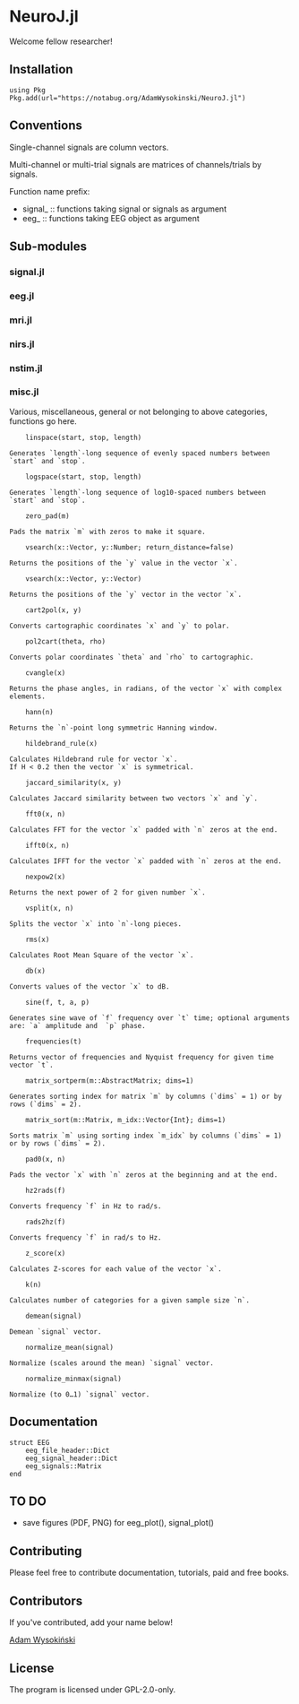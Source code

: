 # NeuroJ.jl

Welcome fellow researcher!

## Installation

```
using Pkg
Pkg.add(url="https://notabug.org/AdamWysokinski/NeuroJ.jl")
```

## Conventions

Single-channel signals are column vectors.

Multi-channel or multi-trial signals are matrices of channels/trials by signals.

Function name prefix:
- signal_  :: functions taking signal or signals as argument
- eeg_     :: functions taking EEG object as argument

## Sub-modules

### signal.jl

### eeg.jl

### mri.jl

### nirs.jl

### nstim.jl

### misc.jl

Various, miscellaneous, general or not belonging to above categories, functions go here.

```
    linspace(start, stop, length)

Generates `length`-long sequence of evenly spaced numbers between `start` and `stop`.
```

```
    logspace(start, stop, length)

Generates `length`-long sequence of log10-spaced numbers between `start` and `stop`.
```

```
    zero_pad(m)

Pads the matrix `m` with zeros to make it square.
```

```
    vsearch(x::Vector, y::Number; return_distance=false)

Returns the positions of the `y` value in the vector `x`.
```

```
    vsearch(x::Vector, y::Vector)

Returns the positions of the `y` vector in the vector `x`.
```

```
    cart2pol(x, y)

Converts cartographic coordinates `x` and `y` to polar.
```

```
    pol2cart(theta, rho)

Converts polar coordinates `theta` and `rho` to cartographic.
```

```
    cvangle(x)

Returns the phase angles, in radians, of the vector `x` with complex elements.
```

```
    hann(n)

Returns the `n`-point long symmetric Hanning window.
```

```
    hildebrand_rule(x)

Calculates Hildebrand rule for vector `x`.
If H < 0.2 then the vector `x` is symmetrical.
```

```
    jaccard_similarity(x, y)

Calculates Jaccard similarity between two vectors `x` and `y`.
```

```
    fft0(x, n)

Calculates FFT for the vector `x` padded with `n` zeros at the end.
```

```
    ifft0(x, n)

Calculates IFFT for the vector `x` padded with `n` zeros at the end.
```

```
    nexpow2(x)

Returns the next power of 2 for given number `x`.
```

```
    vsplit(x, n)

Splits the vector `x` into `n`-long pieces.
```

```
    rms(x)

Calculates Root Mean Square of the vector `x`.
```

```
    db(x)

Converts values of the vector `x` to dB.
```

```
    sine(f, t, a, p)

Generates sine wave of `f` frequency over `t` time; optional arguments are: `a` amplitude and  `p` phase.
```

```
    frequencies(t)

Returns vector of frequencies and Nyquist frequency for given time vector `t`.
```

```
    matrix_sortperm(m::AbstractMatrix; dims=1)

Generates sorting index for matrix `m` by columns (`dims` = 1) or by rows (`dims` = 2).
```

```
    matrix_sort(m::Matrix, m_idx::Vector{Int}; dims=1)

Sorts matrix `m` using sorting index `m_idx` by columns (`dims` = 1) or by rows (`dims` = 2).
```

```
    pad0(x, n)

Pads the vector `x` with `n` zeros at the beginning and at the end.
```

```
    hz2rads(f)

Converts frequency `f` in Hz to rad/s.
```

```
    rads2hz(f)

Converts frequency `f` in rad/s to Hz.
```

```
    z_score(x)

Calculates Z-scores for each value of the vector `x`.
```

```
    k(n)

Calculates number of categories for a given sample size `n`.
```

```
    demean(signal)

Demean `signal` vector.
```

```
    normalize_mean(signal)

Normalize (scales around the mean) `signal` vector.
```

```
    normalize_minmax(signal)

Normalize (to 0…1) `signal` vector.
```

## Documentation

```
struct EEG
    eeg_file_header::Dict
    eeg_signal_header::Dict
    eeg_signals::Matrix
end
```

## TO DO

- save figures (PDF, PNG) for eeg_plot(), signal_plot()

## Contributing

Please feel free to contribute documentation, tutorials, paid and free books.

## Contributors

If you've contributed, add your name below!

[Adam Wysokiński](adam.wysokinski@umed.lodz.pl)

## License

The program is licensed under GPL-2.0-only.